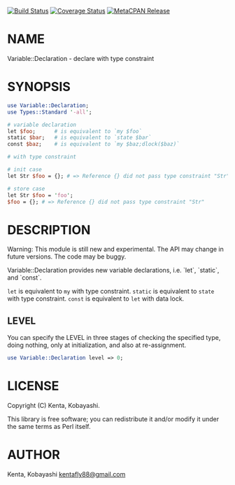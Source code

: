[![Build Status](https://travis-ci.org/kfly8/Variable-Declaration.svg?branch=master)](https://travis-ci.org/kfly8/Variable-Declaration) [![Coverage Status](https://img.shields.io/coveralls/kfly8/Variable-Declaration/master.svg?style=flat)](https://coveralls.io/r/kfly8/Variable-Declaration?branch=master) [![MetaCPAN Release](https://badge.fury.io/pl/Variable-Declaration.svg)](https://metacpan.org/release/Variable-Declaration)
# NAME

Variable::Declaration - declare with type constraint

# SYNOPSIS

```perl
use Variable::Declaration;
use Types::Standard '-all';

# variable declaration
let $foo;      # is equivalent to `my $foo`
static $bar;   # is equivalent to `state $bar`
const $baz;    # is equivalent to `my $baz;dlock($baz)`

# with type constraint

# init case
let Str $foo = {}; # => Reference {} did not pass type constraint "Str"

# store case
let Str $foo = 'foo';
$foo = {}; # => Reference {} did not pass type constraint "Str"
```

# DESCRIPTION

Warning: This module is still new and experimental. The API may change in future versions. The code may be buggy.

Variable::Declaration provides new variable declarations, i.e. \`let\`, \`static\`, and \`const\`.

`let` is equivalent to `my` with type constraint.
`static` is equivalent to `state` with type constraint.
`const` is equivalent to `let` with data lock.

## LEVEL

You can specify the LEVEL in three stages of checking the specified type,
doing nothing, only at initialization, and also at re-assignment.

```perl
use Variable::Declaration level => 0;
```

# LICENSE

Copyright (C) Kenta, Kobayashi.

This library is free software; you can redistribute it and/or modify
it under the same terms as Perl itself.

# AUTHOR

Kenta, Kobayashi <kentafly88@gmail.com>
